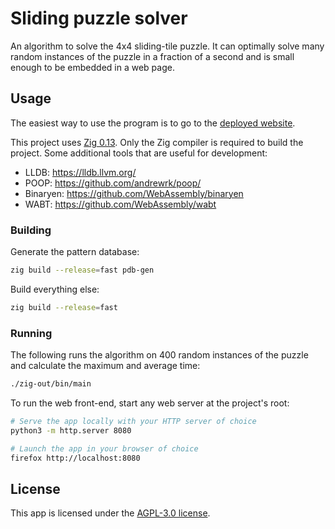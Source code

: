 # Sliding puzzle solver

An algorithm to solve the 4x4 sliding-tile puzzle. It can optimally solve many
random instances of the puzzle in a fraction of a second and is small enough to
be embedded in a web page.

## Usage

The easiest way to use the program is to go to the [deployed
website](//ziap.github.io/sliding-puzzle).

This project uses [Zig 0.13](//ziglang.org/download/#release-0.13.0). Only the
Zig compiler is required to build the project. Some additional tools that are
useful for development:

- LLDB: <https://lldb.llvm.org/>
- POOP: <https://github.com/andrewrk/poop/>
- Binaryen: <https://github.com/WebAssembly/binaryen>
- WABT: <https://github.com/WebAssembly/wabt>

### Building

Generate the pattern database:

```sh
zig build --release=fast pdb-gen
```

Build everything else:

```sh
zig build --release=fast
```

### Running

The following runs the algorithm on 400 random instances of the puzzle and
calculate the maximum and average time:

```sh
./zig-out/bin/main
```

To run the web front-end, start any web server at the project's root:

```sh
# Serve the app locally with your HTTP server of choice
python3 -m http.server 8080

# Launch the app in your browser of choice
firefox http://localhost:8080
```

## License

This app is licensed under the [AGPL-3.0 license](LICENSE).

